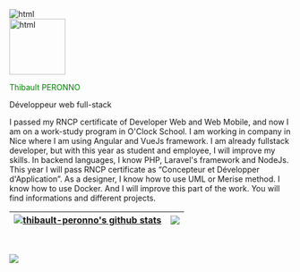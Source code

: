 <img  alt="html" src="https://drive.google.com/uc?id=1UylmOoFhoJgMk-_HbIZXphhhhlEMAEgk">
<div>
<img height="100px" width="100px" alt="html" src="https://drive.google.com/uc?id=132fUC1pebHvFNLP2WDxW_w3jSiJFSye3">
<p style="color:green">Thibault PERONNO</p>
<p>Développeur web full-stack</p>
</div>
<p>I passed my RNCP certificate of Developer Web and Web Mobile, and now I am on a work-study program in O'Clock School. I am working in company in Nice where I am using Angular and VueJs framework.
I am already fullstack developer, but with this year as student and employee, I will improve my skills. In backend languages, I know PHP, Laravel's framework and NodeJs. This year I will pass RNCP certificate as “Concepteur et Développer d'Application”. As a designer, I know how to use UML or Merise method. I know how to use Docker. And I will improve this part of the work.
You will find informations and different projects.</p>


| <a href="https://github.com/thibault-peronno/github-readme-stats"><img align="center" src="https://github-readme-stats.vercel.app/api?username=thibault-peronno&show_icons=true&include_all_commits=true&theme=buefy&hide_border=true" alt="thibault-peronno's github stats" /></a> | <a href="https://github.com/thibault-peronno/github-readme-stats"><img align="center" src="https://github-readme-stats.vercel.app/api/top-langs/?username=thibault-peronno&layout=compact&theme=buefy&hide_border=true" /></a> |
| ------------- | ------------- |

<br/>

<a href="https://www.linkedin.com/in/thibault-peronno/" target="_blank"><img src="https://img.shields.io/badge/linkedin--lightgrey?style=social&logo=linkedin"></a>






